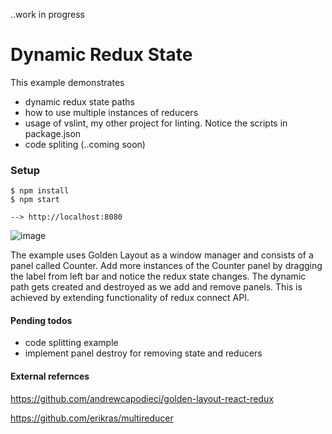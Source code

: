 ..work in progress

# Dynamic Redux State

This example demonstrates
- dynamic redux state paths
- how to use multiple instances of reducers
- usage of vslint, my other project for linting. Notice the scripts in package.json
- code spliting (..coming soon)

### Setup
```
$ npm install
$ npm start

--> http://localhost:8080

```

![image](https://user-images.githubusercontent.com/359805/42211232-ff19c702-7eaa-11e8-8678-8b328789334a.png)

The example uses Golden Layout as a window manager and consists of a panel called Counter. Add more instances of the Counter panel by dragging the label from left bar and notice the redux state changes. The dynamic path gets created and destroyed as we add and remove panels. This is achieved by extending functionality of redux connect API.

#### Pending todos
- code splitting example
- implement panel destroy for removing state and reducers


#### External refernces

https://github.com/andrewcapodieci/golden-layout-react-redux

https://github.com/erikras/multireducer
